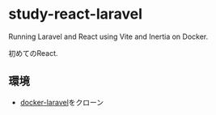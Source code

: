 # study-react-laravel

Running Laravel and React using Vite and Inertia on Docker.

初めてのReact.

## 環境

- [docker-laravel](https://github.com/rk-techs/docker-laravel)をクローン
